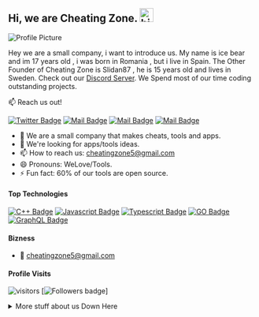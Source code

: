 ## Hi, we are Cheating Zone. <img src="https://user-images.githubusercontent.com/1303154/88677602-1635ba80-d120-11ea-84d8-d263ba5fc3c0.gif" width="28px" alt="hi">

![Profile Picture](https://media.discordapp.net/attachments/863481603966369822/865624115935182858/standard_2.gif)

Hey we are a small company, i want to introduce us. My name is ice bear and im 17 years old , i was born in Romania , but i live in Spain. The Other Founder of Cheating Zone is Slidan87 , he is 15 years old and lives in Sweden. Check out our [Discord Server](https://discord.gg/qgbXvhDABY). We Spend most of our time coding outstanding projects.

:mailbox: Reach us out!

[![Twitter Badge](https://img.shields.io/badge/-@cheatingzone-000000?style=flat&labelColor=000000&logo=tiktok&logoColor=white&link=https://www.tiktok.com/@cheatingzone)](https://www.tiktok.com/@cheatingzone) [![Mail Badge](https://img.shields.io/badge/-CheatingZone-e74c3c?style=flat&labelColor=e74c3c&logo=youtube&logoColor=white)](https://www.youtube.com/channel/UCX64SHw3_wJiN8OYHeG7BXw) [![Mail Badge](https://img.shields.io/badge/-@cheatingzone-e84393?style=flat&labelColor=e84393&logo=instagram&logoColor=white)](https://instagram.com/cheatingzone) [![Mail Badge](https://img.shields.io/badge/-cheatingzone5@gmail.com-c0392b?style=flat&labelColor=c0392b&logo=gmail&logoColor=white)](mailto:cheatingzone5@gmail.com)

<!-- TODO: Add last video link -->

- 🔭 We are a small company that makes cheats, tools and apps.
- 🤔 We're looking for apps/tools ideas.
- 📫 How to reach us: cheatingzone5@gmail.com
- 😄 Pronouns: WeLove/Tools.
- ⚡ Fun fact: 60% of our tools are open source.

#### Top Technologies

<!-- TODO: Make technologies links takes you to repositories -->

[![C++ Badge](https://img.shields.io/badge/-C++-3C873A?style=for-the-badge&labelColor=black&logo=C&logoColor=3C873A)](#) [![Javascript Badge](https://img.shields.io/badge/-Javascript-F0DB4F?style=for-the-badge&labelColor=black&logo=javascript&logoColor=F0DB4F)](#) [![Typescript Badge](https://img.shields.io/badge/-Python-007acc?style=for-the-badge&labelColor=black&logo=python&logoColor=007acc)](#) [![GO Badge](https://img.shields.io/badge/-Go-3C873A?style=for-the-badge&labelColor=black&logo=go&logoColor=3C873A)](#) [![GraphQL Badge](https://img.shields.io/badge/-GraphQl-e535ab?style=for-the-badge&labelColor=black&logo=node.js&logoColor=e535ab)](#)



#### Bizness
- :email: cheatingzone5@gmail.com


#### Profile Visits 

![visitors](https://visitor-badge.glitch.me/badge?page_id=cheatingzone.cheatingzone)
[![Followers badge](https://img.shields.io/github/followers/cheatingzone?style=social)]

<details>
<summary>
  More stuff about us Down Here
</summary>

<br >

We love sharing knowledge and publishing our cheats and tools, courses and posts together for helping other developers!

#### Need Help?

If you need any help you can join our discord server and contact us.

#### Github Stats

![cheatingzone's github stats](https://github-readme-stats.vercel.app/api?username=cheatingzone&show_icons=true&theme=radical)
